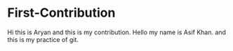 # First-Contribution
Hi this is Aryan and this is my contribution.
Hello my name is Asif Khan.
and this is my practice of git.
